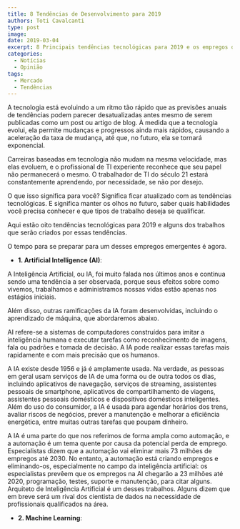 ```yaml
---
title: 8 Tendências de Desenvolvimento para 2019
authors: Toti Cavalcanti
type: post
image: 
date: 2019-03-04
excerpt: 8 Principais tendências tecnológicas para 2019 e os empregos que eles criarão
categories:
  - Notícias
  - Opinião
tags:
  - Mercado
  - Tendências
---
```


A tecnologia está evoluindo a um ritmo tão rápido que as previsões anuais de tendências podem parecer desatualizadas antes mesmo de serem publicadas como um post ou artigo de blog. À medida que a tecnologia evolui, ela permite mudanças e progressos ainda mais rápidos, causando a aceleração da taxa de mudança, até que, no futuro, ela se tornará exponencial.

Carreiras baseadas em tecnologia não mudam na mesma velocidade, mas elas evoluem, e o profissional de TI experiente reconhece que seu papel não permanecerá o mesmo. O trabalhador de TI do século 21 estará constantemente aprendendo, por necessidade, se não por desejo.

O que isso significa para você? Significa ficar atualizado com as tendências tecnológicas. E significa manter os olhos no futuro, saber quais habilidades você precisa conhecer e que tipos de trabalho deseja se qualificar.

Aqui estão oito tendências tecnológicas para 2019 e alguns dos trabalhos que serão criados por essas tendências. 

O tempo para se preparar para um desses empregos emergentes é agora.

  * **1. Artificial Intelligence (AI)**:<br>

A Inteligência Artificial, ou IA, foi muito falada nos últimos anos e continua sendo uma tendência a ser observada, porque seus efeitos sobre como vivemos, trabalhamos e administramos nossas vidas estão apenas nos estágios iniciais. 

Além disso, outras ramificações da IA foram desenvolvidas, incluindo o aprendizado de máquina, que abordaremos abaixo. 

AI refere-se a sistemas de computadores construídos para imitar a inteligência humana e executar tarefas como reconhecimento de imagens, fala ou padrões e tomada de decisão. A IA pode realizar essas tarefas mais rapidamente e com mais precisão que os humanos.

A IA existe desde 1956 e já é amplamente usada. Na verdade, as pessoas em geral usam serviços de IA de uma forma ou de outra todos os dias, incluindo aplicativos de navegação, serviços de streaming, assistentes pessoais de smartphone, aplicativos de compartilhamento de viagens, assistentes pessoais domésticos e dispositivos domésticos inteligentes. Além do uso do consumidor, a IA é usada para agendar horários dos trens, avaliar riscos de negócios, prever a manutenção e melhorar a eficiência energética, entre muitas outras tarefas que poupam dinheiro.

A IA é uma parte do que nos referimos de forma ampla como automação, e a automação é um tema quente por causa da potencial perda de emprego. Especialistas dizem que a automação vai eliminar mais 73 milhões de empregos até 2030. No entanto, a automação está criando empregos e eliminando-os, especialmente no campo da inteligência artificial: os especialistas prevêem que os empregos na AI chegarão a 23 milhões até 2020, programação, testes, suporte e manutenção, para citar alguns. Arquiteto de Inteligência Artificial é um desses trabalhos. Alguns dizem que em breve será um rival dos cientista de dados na necessidade de profissionais qualificados na área.

  * **2. Machine Learning**:<br>